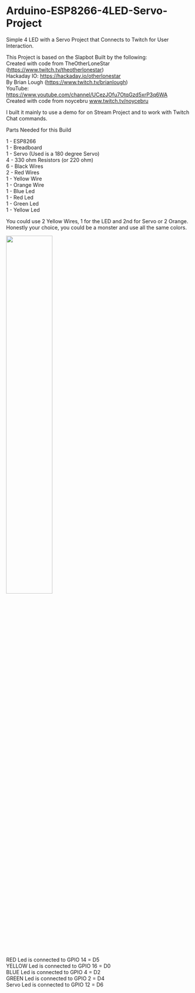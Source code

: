 # Arduino-ESP8266-4LED-Servo-Project
Simple 4 LED with a Servo Project that Connects to Twitch for User Interaction.

This Project is based on the Slapbot Built by the following:<br>
	Created with code from TheOtherLoneStar (https://www.twitch.tv/theotherlonestar)<br>
	Hackaday IO: https://hackaday.io/otherlonestar<br>
	By Brian Lough (https://www.twitch.tv/brianlough)<br>
	YouTube: https://www.youtube.com/channel/UCezJOfu7OtqGzd5xrP3q6WA<br>
	Created with code from noycebru www.twitch.tv/noycebru<br>
  
I built it mainly to use a demo for on Stream Project and to work with Twitch Chat commands.

Parts Needed for this Build

1 - ESP8266<br>
1 - Breadboard<br>
1 - Servo (Used is a 180 degree Servo)<br>
4 - 330 ohm Resistors (or 220 ohm)<br>
6 - Black Wires<br>
2 - Red Wires<br>
1 - Yellow Wire<br>
1 - Orange Wire<br>
1 - Blue Led<br>
1 - Red Led<br>
1 - Green Led<br>
1 - Yellow Led<br>

You could use 2 Yellow Wires, 1 for the LED and 2nd for Servo or 2 Orange. Honestly your choice, you could be a monster and use all the same colors.

<img src="https://cdn.discordapp.com/attachments/806576851450986586/806604549859180554/Twitch_Project_-_4_LEDs_with_Servo_-_UNO_bb.png" width="50%" height="50%">

RED Led is connected to GPIO 14 = D5<br>
YELLOW Led is connected to GPIO 16 = D0<br>
BLUE Led is connected to GPIO  4 = D2<br>
GREEN  Led is connected to GPIO  2 = D4<br>
Servo  Led is connected to GPIO  12 = D6<br>
